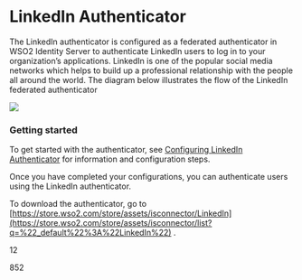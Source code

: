 # LinkedIn Authenticator

The LinkedIn authenticator is configured as a federated authenticator in
WSO2 Identity Server to authenticate LinkedIn users to log in to your
organization’s applications. LinkedIn is one of the popular social media
networks which helps to build up a professional relationship with the
people all around the world. The diagram below illustrates the flow of
the LinkedIn federated authenticator

  

![](attachments/50507096/76746227.png?effects=border-simple,blur-border)   

### Getting started

To get started with the authenticator, see [Configuring LinkedIn
Authenticator](https://docs.wso2.com/display/ISCONNECTORS/Configuring+LinkedIn+Authenticator)
for information and configuration steps.

Once you have completed your configurations, you can authenticate users
using the LinkedIn authenticator.

  

To download the authenticator, go to
[https://store.wso2.com/store/assets/isconnector/LinkedIn](https://store.wso2.com/store/assets/isconnector/list?q=%22_default%22%3A%22LinkedIn%22)
.

12

852
